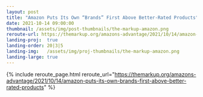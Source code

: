 ```yaml
---
layout: post
title: "Amazon Puts Its Own “Brands” First Above Better-Rated Products"
date: 2021-10-14 09:00:00
thumbnail: /assets/img/post-thumbnails/the-markup-amazon.png
reroute-url: https://themarkup.org/amazons-advantage/2021/10/14/amazon-puts-its-own-brands-first-above-better-rated-products
landing-proj:  true
landing-order: 20|3|5
landing-img:   /assets/img/proj-thumbnails/the-markup-amazon.png
landing-large: true
---
```


{% include reroute_page.html reroute_url="https://themarkup.org/amazons-advantage/2021/10/14/amazon-puts-its-own-brands-first-above-better-rated-products" %}